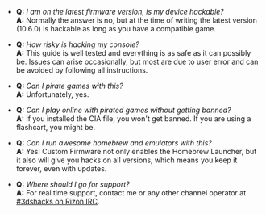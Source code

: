+ **Q:** *I am on the latest firmware version, is my device hackable?*    
  **A:** Normally the answer is no, but at the time of writing the latest version (10.6.0) is hackable as long as you have a compatible game.

+ **Q:** *How risky is hacking my console?*    
  **A:** This guide is well tested and everything is as safe as it can possibly be. Issues can arise occasionally, but most are due to user error and can be avoided by following all instructions.    

+ **Q:** *Can I pirate games with this?*    
  **A:** Unfortunately, yes.    

+ **Q:** *Can I play online with pirated games without getting banned?*    
  **A:** If you installed the CIA file, you won't get banned. If you are using a flashcart, you might be.    

+ **Q:** *Can I run awesome homebrew and emulators with this?*    
  **A:** Yes! Custom Firmware not only enables the Homebrew Launcher, but it also will give you hacks on all versions, which means you keep it forever, even with updates.    

+ **Q:** *Where should I go for support?*    
  **A:** For real time support, contact me or any other channel operator at [#3dshacks on Rizon IRC](https://qchat.rizon.net/?channels=3dshacks&uio=d4).    
